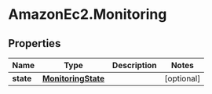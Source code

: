 # AmazonEc2.Monitoring

## Properties

Name | Type | Description | Notes
------------ | ------------- | ------------- | -------------
**state** | [**MonitoringState**](MonitoringState.md) |  | [optional] 


